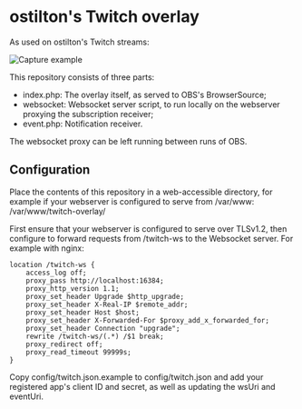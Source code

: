 # ostilton's Twitch overlay

As used on ostilton's Twitch streams:

![Capture example](http://c64clicker.com/dump/20210228-twitch.gif)

This repository consists of three parts:

- index.php: The overlay itself, as served to OBS's BrowserSource;
- websocket: Websocket server script, to run locally on the webserver proxying the subscription receiver;
- event.php: Notification receiver.

The websocket proxy can be left running between runs of OBS.

## Configuration

Place the contents of this repository in a web-accessible directory, for example if your webserver is configured to serve from /var/www: /var/www/twitch-overlay/

First ensure that your webserver is configured to serve over TLSv1.2, then configure to forward requests from /twitch-ws to the Websocket server. For example with nginx:

```
location /twitch-ws {
    access_log off;
    proxy_pass http://localhost:16384;
    proxy_http_version 1.1;
    proxy_set_header Upgrade $http_upgrade;
    proxy_set_header X-Real-IP $remote_addr;
    proxy_set_header Host $host;
    proxy_set_header X-Forwarded-For $proxy_add_x_forwarded_for;
    proxy_set_header Connection "upgrade";
    rewrite /twitch-ws/(.*) /$1 break;
    proxy_redirect off;
    proxy_read_timeout 99999s;
}
```

Copy config/twitch.json.example to config/twitch.json and add your registered app's client ID and secret, as well as updating the wsUri and eventUri.
